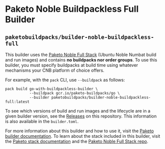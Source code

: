 # Paketo Noble Buildpackless Full Builder

## `paketobuildpacks/builder-noble-buildpackless-full`

This builder uses the [Paketo Noble Full
Stack](https://github.com/paketo-buildpacks/noble-full-stack) (Ubuntu Noble Numbat build and run images) and contains **no buildpacks
nor order groups**. To use this builder, you must specify buildpacks at build
time using whatever mechanisms your CNB platform of choice offers.

For example, with the `pack` CLI, use `--buildpack` as follows:
```
pack build go-with-buildpackless-builder \
           --buildpack gcr.io/paketo-buildpacks/go \
           --builder paketobuildpacks/builder-noble-buildpackless-full:latest
```

To see which versions of build and run images and the lifecycle are in a given
builder version, see the
[Releases](https://github.com/paketo-buildpacks/builder-noble-buildpackless-full/releases)
on this repository. This information is also available in the `builder.toml`.

For more information about this builder and how to use it, visit the [Paketo
builder documentation](https://paketo.io/docs/builders/).  To learn about the
stack included in this builder, visit the [Paketo stack
documentation](https://paketo.io/docs/stacks/) and the [Paketo Noble Full Stack
repo](https://github.com/paketo-buildpacks/noble-full-stack).
